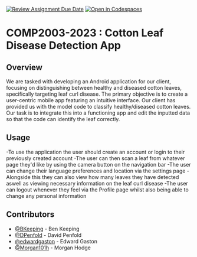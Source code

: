[![Review Assignment Due Date](https://classroom.github.com/assets/deadline-readme-button-24ddc0f5d75046c5622901739e7c5dd533143b0c8e959d652212380cedb1ea36.svg)](https://classroom.github.com/a/ECYGsiHh)
[![Open in Codespaces](https://classroom.github.com/assets/launch-codespace-7f7980b617ed060a017424585567c406b6ee15c891e84e1186181d67ecf80aa0.svg)](https://classroom.github.com/open-in-codespaces?assignment_repo_id=12403413)
# COMP2003-2023 : Cotton Leaf Disease Detection App

## Overview
We are tasked with developing an Android application for our client, focusing on distinguishing between healthy and diseased cotton leaves, specifically targeting leaf curl disease. The primary objective is to create a user-centric mobile app featuring an intuitive interface.
Our client has provided us with the model code to classify healthy/diseased cotton leaves. Our task is to integrate this into a functioning app and edit the inputted data so that the code can identify the leaf correctly.

## Usage
-To use the application the user should create an account or login to their previously created account
-The user can then scan a leaf from whatever page they'd like by using the camera button on the navigation bar
-The user can change their language preferences and location via the settings page
-Alongside this they can also view how many leaves they have detected aswell as viewing necessary information on the leaf curl disease
-The user can logout whenever they feel via the Profile page whilst also being able to change any personal information

## Contributors
- [@BKeeping](https://github.com/BKeeping) - Ben Keeping
- [@DPenfold](https://github.com/DPenf0ld) - David Penfold
- [@edwardgaston](https://github.com/edwardgaston) - Edward Gaston
- [@Morgan101h](https://github.com/Morgan101h) - Morgan Hodge
